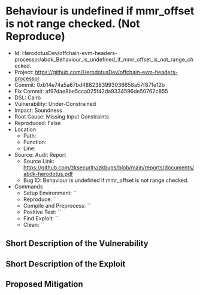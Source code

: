 # Behaviour is undefined if mmr_offset is not range checked. (Not Reproduce)

* Id: HerodotusDev/offchain-evm-headers-processor/abdk_Behaviour_is_undefined_if_mmr_offset_is_not_range_checked.
* Project: https://github.com/HerodotusDev/offchain-evm-headers-processor
* Commit: 0xb14e74a5a67bd4882383993036658a57f871e12b
* Fix Commit: af97dae8be5cca025f42da9334596de50762c855
* DSL: Cairo
* Vulnerability: Under-Constrained
* Impact: Soundness
* Root Cause: Missing Input Constraints
* Reproduced: False
* Location
  - Path: 
  - Function: 
  - Line: 
* Source: Audit Report
  - Source Link: https://github.com/zksecurity/zkbugs/blob/main/reports/documents/abdk-herodotus.pdf
  - Bug ID: Behaviour is undefined if mmr_offset is not range checked.
* Commands
  - Setup Environment: ``
  - Reproduce: ``
  - Compile and Preprocess: ``
  - Positive Test: ``
  - Find Exploit: ``
  - Clean: ``

## Short Description of the Vulnerability



## Short Description of the Exploit



## Proposed Mitigation



